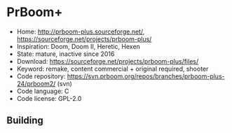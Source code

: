 # PrBoom+

- Home: http://prboom-plus.sourceforge.net/, https://sourceforge.net/projects/prboom-plus/
- Inspiration: Doom, Doom II, Heretic, Hexen
- State: mature, inactive since 2016
- Download: https://sourceforge.net/projects/prboom-plus/files/
- Keyword: remake, content commercial + original required, shooter
- Code repository: https://svn.prboom.org/repos/branches/prboom-plus-24/prboom2/ (svn)
- Code language: C
- Code license: GPL-2.0

## Building
